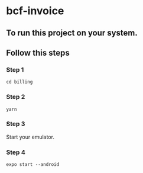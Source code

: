 # bcf-invoice

## To run this project on your system.
## Follow this steps

### Step 1
```
cd billing
```
### Step 2
```
yarn
```
### Step 3
Start your emulator.

### Step 4
```
expo start --android
```

